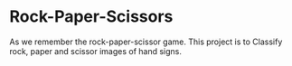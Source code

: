 # Rock-Paper-Scissors
As we remember the rock-paper-scissor game. This project is to Classify  rock, paper and scissor images of hand signs. 
